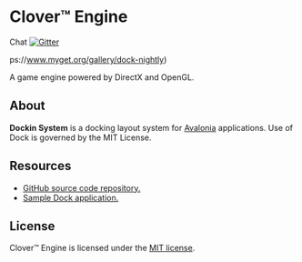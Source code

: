 # Clover™ Engine

Chat [![Gitter](https://badges.gitter.im/Clover-/community.svg)](https://gitter.im/Clover-/community?utm_source=badge&utm_medium=badge&utm_campaign=pr-badge)

ps://www.myget.org/gallery/dock-nightly) 

A game engine powered by DirectX and OpenGL.

## About

**Dockin System** is a docking layout system for [Avalonia](https://github.com/AvaloniaUI/Avalonia) applications. Use of Dock is governed by the MIT License.

## Resources

* [GitHub source code repository.](https://github.com/wieslawsoltes/Dock)
* [Sample Dock application.](https://github.com/wieslawsoltes/AvaloniaDockApplication)

## License

Clover™ Engine is licensed under the [MIT license](LICENSE.TXT).
